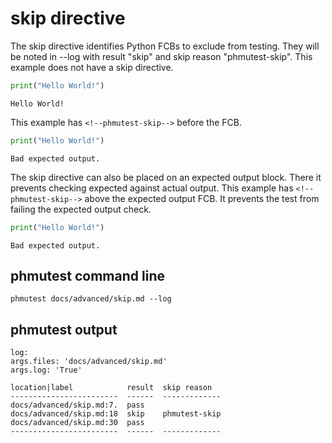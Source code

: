 # skip directive

The skip directive identifies Python FCBs to exclude from testing.
They will be noted in --log with result "skip" and skip reason "phmutest-skip".
This example does not have a skip directive.

```python
print("Hello World!")
```
```
Hello World!
```

This example has `<!--phmutest-skip-->` before the FCB.


<!--phmutest-skip-->
```python
print("Hello World!")
```
```
Bad expected output.
```

The skip directive can also be placed on an expected output block.
There it prevents checking expected against actual output.
This example has `<!--phmutest-skip-->` above the expected output FCB.
It prevents the test from failing the expected output check.

```python
print("Hello World!")
```
<!--phmutest-skip-->
```
Bad expected output.
```

## phmutest command line
```
phmutest docs/advanced/skip.md --log
```

## phmutest output
```
log:
args.files: 'docs/advanced/skip.md'
args.log: 'True'

location|label            result  skip reason
------------------------  ------  -------------
docs/advanced/skip.md:7.  pass
docs/advanced/skip.md:18  skip    phmutest-skip
docs/advanced/skip.md:30  pass
------------------------  ------  -------------
```

